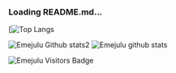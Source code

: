 
### Loading README.md...

[![Top Langs](https://github-readme-stats.vercel.app/api/top-langs/?username=JUEsoft)

![Emejulu Github stats2](https://github-readme-streak-stats.herokuapp.com/?user=JUEsoft) ![Emejulu github stats](https://github-readme-stats.vercel.app/api?username=JUEsoft&show_icons=true&theme=radical)

![Emejulu Visitors Badge](https://visitor-badge.glitch.me/badge?page_id=JUEsoft)
